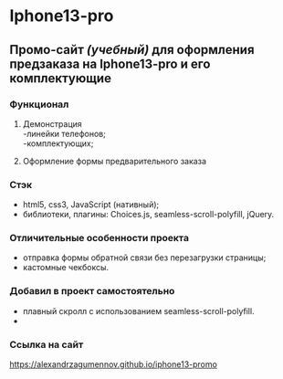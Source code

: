 # **Iphone13-pro**
## Промо-сайт *(учебный)* для оформления предзаказа на Iphone13-pro и его комплектующие
### Функционал
1. Демонстрация   
-линейки телефонов;  
-комплектующих;  
     
2. Оформление формы предварительного заказа

### Стэк
* html5, css3, JavaScript (нативный);
* библиотеки, плагины: Choices.js, seamless-scroll-polyfill, jQuery.


### Отличительные особенности проекта 
* отправка формы обратной связи без перезагрузки страницы;
* кастомные чекбоксы.

### Добавил в проект самостоятельно  
- плавный скролл с использованием seamless-scroll-polyfill.  
- 
### Ссылка на сайт  
<https://alexandrzagumennov.github.io/iphone13-promo>


